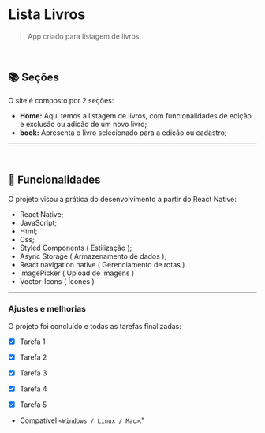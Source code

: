 # Lista Livros

<!---Esses são exemplos. Veja https://shields.io para outras pessoas ou para personalizar este conjunto de escudos. Você pode querer incluir dependências, status do projeto e informações de licença aqui--->


> App criado para listagem de livros.


<br>


## 📚 Seções

O site é composto por 2 seções:

- **Home:** Aqui temos a listagem de livros, com funcionalidades de  edição e exclusão ou adicão de um novo livro;
- **book:** Apresenta o livro selecionado para a edição ou cadastro;



---
<br>

## 🚀  Funcionalidades

O projeto visou a prática do desenvolvimento a partir do React Native:

- React Native;
- JavaScript;
- Html;
- Css;
- Styled Components ( Estilização );
- Async Storage ( Armazenamento de dados );
- React navigation native ( Gerenciamento de rotas )
- ImagePicker ( Upload de imagens )
- Vector-Icons ( Ícones )

---

### Ajustes e melhorias

O projeto foi concluído e todas as tarefas finalizadas:

- [x] Tarefa 1
- [x] Tarefa 2
- [x] Tarefa 3
- [x] Tarefa 4
- [x] Tarefa 5


* Compatível `<Windows / Linux / Mac>`."

<br>
